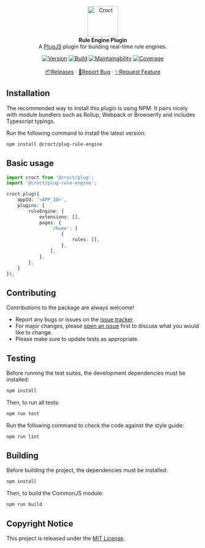 <p align="center">
    <a href="https://croct.com">
        <img src="https://cdn.croct.io/brand/logo/repo-icon-green.svg" alt="Croct" height="80"/>
    </a>
    <br />
    <strong>Rule Engine Plugin</strong>
    <br />
    A <a href="https://github.com/croct-tech/plug-js">PlugJS</a> plugin for building real-time rule engines.
</p>
<p align="center">
    <a href="https://www.npmjs.com/package/@croct/plug-rule-engine"><img alt="Version" src="https://img.shields.io/npm/v/@croct/plug-rule-engine" /></a>
    <a href="https://github.com/croct-tech/plug-rule-engine-js/actions?query=workflow%3AValidations"><img alt="Build" src="https://github.com/croct-tech/plug-rule-engine-js/workflows/Validations/badge.svg" /></a>
    <a href="https://codeclimate.com/repos/5ec316febbe94901a2004112/maintainability"><img alt="Maintainability" src="https://api.codeclimate.com/v1/badges/e44b079b623b649bd907/maintainability" /></a>
    <a href="https://codeclimate.com/repos/5ec316febbe94901a2004112/test_coverage"><img alt="Coverage" src="https://api.codeclimate.com/v1/badges/e44b079b623b649bd907/test_coverage" /></a>
    <br />
    <br />
    <a href="https://github.com/croct-tech/plug-rule-engine-js/releases">📦Releases</a>
    ·
    <a href="https://github.com/croct-tech/plug-rule-engine-js/issues/new?labels=bug&template=bug-report.md">🐞Report Bug</a>
    ·
    <a href="https://github.com/croct-tech/plug-rule-engine-js/issues/new?labels=enhancement&template=feature-request.md">✨Request Feature</a>
</p>

## Installation

The recommended way to install this plugin is using NPM. It pairs nicely with module bundlers such as Rollup, Webpack or Browserify and includes Typescript typings.

Run the following command to install the latest version:

```sh
npm install @croct/plug-rule-engine
```

## Basic usage

```typescript
import croct from '@croct/plug';
import '@croct/plug-rule-engine';

croct.plug({
    appId: '<APP_ID>',
    plugins: {
        ruleEngine: {
            extensions: [],
            pages: {
                '/home': [
                    {
                        rules: [],
                    },
                ],
            },
        },
    }
});
```

## Contributing
Contributions to the package are always welcome! 

- Report any bugs or issues on the [issue tracker](https://github.com/croct-tech/plug-rule-engine-js/issues).
- For major changes, please [open an issue](https://github.com/croct-tech/plug-rule-engine-js/issues) first to discuss what you would like to change.
- Please make sure to update tests as appropriate.

## Testing

Before running the test suites, the development dependencies must be installed:

```sh
npm install
```

Then, to run all tests:

```sh
npm run test
```

Run the following command to check the code against the style guide:

```sh
npm run lint
```

## Building

Before building the project, the dependencies must be installed:

```sh
npm install
```

Then, to build the CommonJS module:

```sh
npm run build
```

## Copyright Notice

This project is released under the [MIT License](LICENSE).
